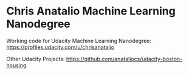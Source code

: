 Chris Anatalio Machine Learning Nanodegree
==============

Working code for Udacity Machine Learning Nanodegree: https://profiles.udacity.com/u/chrisanatalio 

Other Udacity Projects:
https://github.com/anataliocs/udacity-boston-housing
